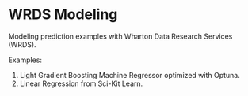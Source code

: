# WRDS Modeling
Modeling prediction examples with Wharton Data Research Services (WRDS).


Examples:

1. Light Gradient Boosting Machine Regressor optimized with Optuna.
2. Linear Regression from Sci-Kit Learn.
